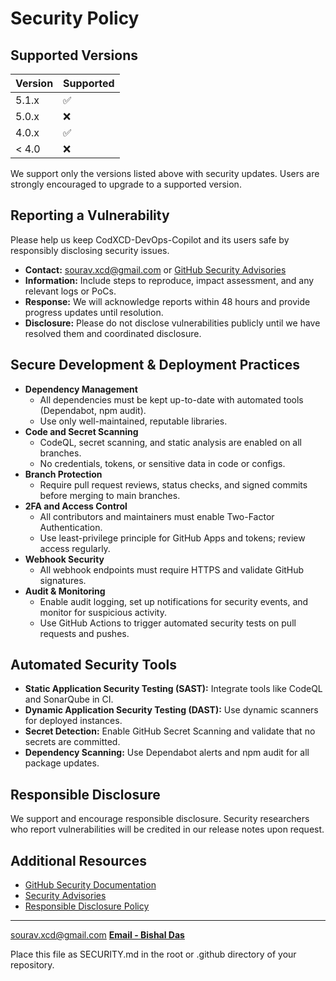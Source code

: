 # Security Policy

## Supported Versions

| Version | Supported          |
| ------- | ------------------ |
| 5.1.x   | :white_check_mark: |
| 5.0.x   | :x:                |
| 4.0.x   | :white_check_mark: |
| < 4.0   | :x:                |

We support only the versions listed above with security updates. Users are strongly encouraged to upgrade to a supported version.

## Reporting a Vulnerability

Please help us keep CodXCD-DevOps-Copilot and its users safe by responsibly disclosing security issues.

- **Contact:** sourav.xcd@gmail.com or [GitHub Security Advisories](https://github.com/Bot-Maintains/CodXCD-DevOps-Copilot/security/advisories)
- **Information:** Include steps to reproduce, impact assessment, and any relevant logs or PoCs.
- **Response:** We will acknowledge reports within 48 hours and provide progress updates until resolution.
- **Disclosure:** Please do not disclose vulnerabilities publicly until we have resolved them and coordinated disclosure.

## Secure Development & Deployment Practices

- **Dependency Management**
  - All dependencies must be kept up-to-date with automated tools (Dependabot, npm audit).
  - Use only well-maintained, reputable libraries.
- **Code and Secret Scanning**
  - CodeQL, secret scanning, and static analysis are enabled on all branches.
  - No credentials, tokens, or sensitive data in code or configs.
- **Branch Protection**
  - Require pull request reviews, status checks, and signed commits before merging to main branches.
- **2FA and Access Control**
  - All contributors and maintainers must enable Two-Factor Authentication.
  - Use least-privilege principle for GitHub Apps and tokens; review access regularly.
- **Webhook Security**
  - All webhook endpoints must require HTTPS and validate GitHub signatures.
- **Audit & Monitoring**
  - Enable audit logging, set up notifications for security events, and monitor for suspicious activity.
  - Use GitHub Actions to trigger automated security tests on pull requests and pushes.

## Automated Security Tools

- **Static Application Security Testing (SAST):** Integrate tools like CodeQL and SonarQube in CI.
- **Dynamic Application Security Testing (DAST):** Use dynamic scanners for deployed instances.
- **Secret Detection:** Enable GitHub Secret Scanning and validate that no secrets are committed.
- **Dependency Scanning:** Use Dependabot alerts and npm audit for all package updates.

## Responsible Disclosure

We support and encourage responsible disclosure. Security researchers who report vulnerabilities will be credited in our release notes upon request.

## Additional Resources

- [GitHub Security Documentation](https://docs.github.com/en/code-security)
- [Security Advisories](https://github.com/Bot-Maintains/CodXCD-DevOps-Copilot/security/advisories)
- [Responsible Disclosure Policy](https://github.com/Bot-Maintains/CodXCD-DevOps-Copilot/blob/main/SECURITY.md)

---
sourav.xcd@gmail.com
**[Email - Bishal Das](bishalcs4k@gmail.com)**

Place this file as SECURITY.md in the root or .github directory of your repository.
